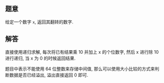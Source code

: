 ## 题意

给定一个数字 `x`, 返回其翻转的数字.

## 解答

直接使用递归求解, 每次将已有结果乘 10 并加上 x 的个位数字, 然后 x 进行除 10 进行递归, 当 x 为 0 的时候返回结果.

题目中表示不能使用 64 位整数来存储中间值, 那么可以使用大小比较的方式来判断数据是否已经溢出, 溢出直接返回 0 即可.
